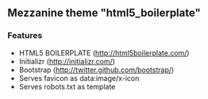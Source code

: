 ## Mezzanine theme "html5_boilerplate"

### Features

- HTML5 BOILERPLATE (http://html5boilerplate.com/)
- Initializr (http://initializr.com/)
- Bootstrap (http://twitter.github.com/bootstrap/)
- Serves favicon as data:image/x-icon
- Serves robots.txt as template
